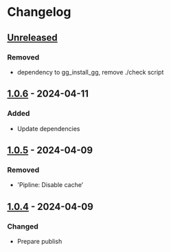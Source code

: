 # Changelog

## [Unreleased]

### Removed

- dependency to gg\_install\_gg, remove ./check script

## [1.0.6] - 2024-04-11

### Added

- Update dependencies

## [1.0.5] - 2024-04-09

### Removed

- 'Pipline: Disable cache'

## [1.0.4] - 2024-04-09

### Changed

- Prepare publish

[Unreleased]: https://github.com/inlavigo/gg_is_flutter/compare/1.0.6...HEAD
[1.0.6]: https://github.com/inlavigo/gg_is_flutter/compare/1.0.5...1.0.6
[1.0.5]: https://github.com/inlavigo/gg_is_flutter/compare/1.0.4...1.0.5
[1.0.4]: https://github.com/inlavigo/gg_is_flutter/tag/%tag
